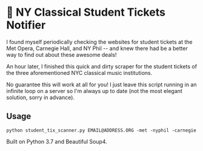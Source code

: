# :musical_score: NY Classical Student Tickets Notifier 

I found myself periodically checking the websites for student tickets at the Met Opera, Carnegie Hall, and NY Phil -- and knew there had be a better way to find out about these awesome deals!

An hour later, I finished this quick and dirty scraper for the student tickets of the three aforementioned NYC classical music institutions.

No guarantee this will work at all for you! I just leave this script running in an infinite loop on a server so I'm always up to date (not the most elegant solution, sorry in advance).

## Usage
```
python student_tix_scanner.py EMAIL@ADDRESS.ORG -met -nyphil -carnegie
```

Built on Python 3.7 and Beautiful Soup4.
